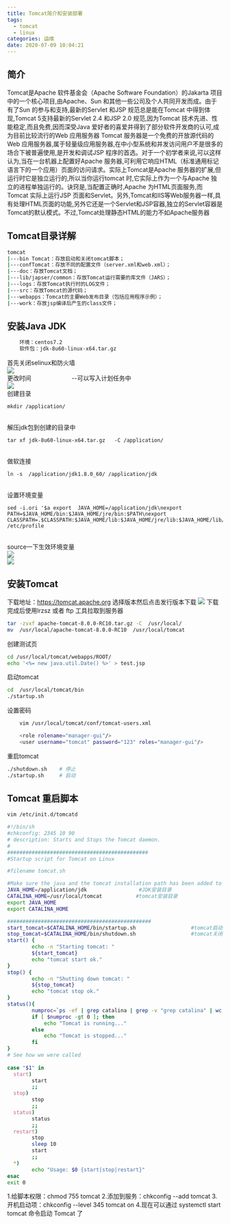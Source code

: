 ```yaml
---
title: Tomcat简介和安装部署
tags:
  - tomcat
  - linux
categories: 运维
date: 2020-07-09 10:04:21
---
```

## 简介
Tomcat是Apache 软件基金会（Apache Software Foundation）的Jakarta 项目中的一个核心项目,由Apache、Sun 和其他一些公司及个人共同开发而成。由于有了Sun 的参与和支持,最新的Servlet 和JSP 规范总是能在Tomcat 中得到体现,Tomcat 5支持最新的Servlet 2.4 和JSP 2.0 规范,因为Tomcat 技术先进、性能稳定,而且免费,因而深受Java 爱好者的喜爱并得到了部分软件开发商的认可,成为目前比较流行的Web 应用服务器
Tomcat 服务器是一个免费的开放源代码的Web 应用服务器,属于轻量级应用服务器,在中小型系统和并发访问用户不是很多的场合下被普遍使用,是开发和调试JSP 程序的首选。对于一个初学者来说,可以这样认为,当在一台机器上配置好Apache 服务器,可利用它响应HTML（标准通用标记语言下的一个应用）页面的访问请求。实际上Tomcat是Apache 服务器的扩展,但运行时它是独立运行的,所以当你运行tomcat 时,它实际上作为一个与Apache 独立的进程单独运行的。诀窍是,当配置正确时,Apache 为HTML页面服务,而Tomcat 实际上运行JSP 页面和Servlet。另外,Tomcat和IIS等Web服务器一样,具有处理HTML页面的功能,另外它还是一个Servlet和JSP容器,独立的Servlet容器是Tomcat的默认模式。不过,Tomcat处理静态HTML的能力不如Apache服务器

## Tomcat目录详解
```bash
tomcat
|---bin Tomcat：存放启动和关闭tomcat脚本；
|---confTomcat：存放不同的配置文件（server.xml和web.xml）；
|---doc：存放Tomcat文档；
|---lib/japser/common：存放Tomcat运行需要的库文件（JARS）；
|---logs：存放Tomcat执行时的LOG文件；
|---src：存放Tomcat的源代码；
|---webapps：Tomcat的主要Web发布目录（包括应用程序示例）；
|---work：存放jsp编译后产生的class文件；
```
## 安装Java JDK
```bash
	环境：centos7.2
	软件包：jdk-8u60-linux-x64.tar.gz
```
首先关闭selinux和防火墙
<br/>![](../1.png)<br/>
更改时间 	 &nbsp; &nbsp; &nbsp; &nbsp; &nbsp; &nbsp; &nbsp; &nbsp; &nbsp; &nbsp; &nbsp; &nbsp;--可以写入计划任务中
<br/>![](../3.png)<br/>
创建目录   

	mkdir /application/

<br/>解压jdk包到创建的目录中<br/>

	tar xf jdk-8u60-linux-x64.tar.gz   -C /application/

<br/>做软连接<br/>
	
	ln -s  /application/jdk1.8.0_60/ /application/jdk

<br/>设置环境变量<br/>

	sed -i.ori '$a export  JAVA_HOME=/application/jdk\nexport PATH=$JAVA_HOME/bin:$JAVA_HOME/jre/bin:$PATH\nexport  CLASSPATH=.$CLASSPATH:$JAVA_HOME/lib:$JAVA_HOME/jre/lib:$JAVA_HOME/lib/tools.jar'  /etc/profile

<br/>source一下生效环境变量<br/>
![](../2.png)
<br/>![](../4.png)<br/>

## 安装Tomcat
下载地址：https://tomcat.apache.org
选择版本然后点击发行版本下载
![](../77.png)
下载完成后使用lrzsz 或者 ftp 工具拉取到服务器
```bash
tar -zvxf apache-tomcat-8.0.0-RC10.tar.gz -C  /usr/local/
mv  /usr/local/apache-tomcat-8.0.0-RC10  /usr/local/tomcat
```
创建测试页
```bash
cd /usr/local/tomcat/webapps/ROOT/
echo '<%= new java.util.Date() %>' > test.jsp
```
启动tomcat
```bash
cd  /usr/local/tomcat/bin
./startup.sh 
```
设置密码
```bash
	vim /usr/local/tomcat/conf/tomcat-users.xml

	<role rolename="manager-gui"/>
	<user username="tomcat" password="123" roles="manager-gui"/>
```
重启tomcat
```bash
./shutdown.sh    # 停止
./startup.sh     # 启动
```
## Tomcat 重启脚本
```bash
vim /etc/init.d/tomcatd

#!/bin/sh
#chkconfig: 2345 10 90
# description: Starts and Stops the Tomcat daemon.
#
##############################################
#Startup script for Tomcat on Linux

#filename tomcat.sh

#Make sure the java and the tomcat installation path has been added to the PATH
JAVA_HOME=/application/jdk                 #JDK安装目录
CATALINA_HOME=/usr/local/tomcat           #tomcat安装目录
export JAVA_HOME
export CATALINA_HOME

###############################################
start_tomcat=$CATALINA_HOME/bin/startup.sh                  #tomcat启动文件
stop_tomcat=$CATALINA_HOME/bin/shutdown.sh                  #tomcat关闭文件
start() {                                                              
        echo -n "Starting tomcat: "
        ${start_tomcat}
        echo "tomcat start ok."
}
stop() {
        echo -n "Shutting down tomcat: "
        ${stop_tomcat}
        echo "tomcat stop ok."
}
status(){  
        numproc=`ps -ef | grep catalina | grep -v "grep catalina" | wc -l`  
        if [ $numproc -gt 0 ]; then  
            echo "Tomcat is running..."  
        else  
            echo "Tomcat is stopped..."  
        fi  
}
# See how we were called
                                                   
case "$1" in
  start)
        start
        ;;
  stop)
        stop
        ;;
  status)
        status
        ;;
  restart)
        stop
        sleep 10
        start
        ;;
  *)
        echo "Usage: $0 {start|stop|restart}"
esac
exit 0
```
1.给脚本权限：chmod 755 tomcat
2.添加到服务：chkconfig --add tomcat
3.开机启动项：chkconfig --level 345 tomcat on
4.现在可以通过 systemctl start  tomcat  命令启动 Tomcat 了

## 